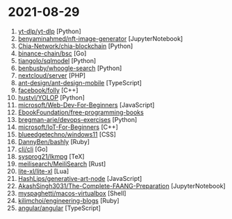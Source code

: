 # 2021-08-29

1. [yt-dlp/yt-dlp](https://github.com/yt-dlp/yt-dlp "A youtube-dl fork with additional features and fixes") [Python]
2. [benyaminahmed/nft-image-generator](https://github.com/benyaminahmed/nft-image-generator "") [JupyterNotebook]
3. [Chia-Network/chia-blockchain](https://github.com/Chia-Network/chia-blockchain "Chia blockchain python implementation (full node, farmer, harvester, timelord, and wallet)") [Python]
4. [binance-chain/bsc](https://github.com/binance-chain/bsc "A Binance Smart Chain client based on the go-ethereum fork") [Go]
5. [tiangolo/sqlmodel](https://github.com/tiangolo/sqlmodel "SQL databases in Python, designed for simplicity, compatibility, and robustness.") [Python]
6. [benbusby/whoogle-search](https://github.com/benbusby/whoogle-search "A self-hosted, ad-free, privacy-respecting metasearch engine") [Python]
7. [nextcloud/server](https://github.com/nextcloud/server "☁️ Nextcloud server, a safe home for all your data") [PHP]
8. [ant-design/ant-design-mobile](https://github.com/ant-design/ant-design-mobile "A configurable Mobile UI") [TypeScript]
9. [facebook/folly](https://github.com/facebook/folly "An open-source C++ library developed and used at Facebook.") [C++]
10. [hustvl/YOLOP](https://github.com/hustvl/YOLOP "You Only Look Once for Panopitic Driving Perception.（https://arxiv.org/abs/2108.11250）") [Python]
11. [microsoft/Web-Dev-For-Beginners](https://github.com/microsoft/Web-Dev-For-Beginners "24 Lessons, 12 Weeks, Get Started as a Web Developer") [JavaScript]
12. [EbookFoundation/free-programming-books](https://github.com/EbookFoundation/free-programming-books "📚 Freely available programming books") 
13. [bregman-arie/devops-exercises](https://github.com/bregman-arie/devops-exercises "Linux, Jenkins, AWS, SRE, Prometheus, Docker, Python, Ansible, Git, Kubernetes, Terraform, OpenStack, SQL, NoSQL, Azure, GCP, DNS, Elastic, Network, Virtualization. DevOps Interview Questions") [Python]
14. [microsoft/IoT-For-Beginners](https://github.com/microsoft/IoT-For-Beginners "12 Weeks, 24 Lessons, IoT for All!") [C++]
15. [blueedgetechno/windows11](https://github.com/blueedgetechno/windows11 "windows 11 in react 💻🌈⚡") [CSS]
16. [DannyBen/bashly](https://github.com/DannyBen/bashly "Bash command line framework and CLI generator") [Ruby]
17. [cli/cli](https://github.com/cli/cli "GitHub’s official command line tool") [Go]
18. [sysprog21/lkmpg](https://github.com/sysprog21/lkmpg "The Linux Kernel Module Programming Guide (updated for 5.x kernels)") [TeX]
19. [meilisearch/MeiliSearch](https://github.com/meilisearch/MeiliSearch "Powerful, fast, and an easy to use search engine") [Rust]
20. [lite-xl/lite-xl](https://github.com/lite-xl/lite-xl "A lightweight text editor written in Lua") [Lua]
21. [HashLips/generative-art-node](https://github.com/HashLips/generative-art-node "Create generative art by using the canvas api and node js") [JavaScript]
22. [AkashSingh3031/The-Complete-FAANG-Preparation](https://github.com/AkashSingh3031/The-Complete-FAANG-Preparation "This repository contains all the DSA (Data-Structures, Algorithms, 450 DSA by Love Babbar Bhaiya, FAANG Questions), Technical Subjects (OS + DBMS + SQL + CN + OOPs) Theory+Questions, FAANG Interview questions, and Miscellaneous Stuff (Programming MCQs, Puzzles, Aptitude, Reasoning). The Programming languages used for demonstration are C++, Pytho…") [JupyterNotebook]
23. [myspaghetti/macos-virtualbox](https://github.com/myspaghetti/macos-virtualbox "Push-button installer of macOS Catalina, Mojave, and High Sierra guests in Virtualbox for Windows, Linux, and macOS") [Shell]
24. [kilimchoi/engineering-blogs](https://github.com/kilimchoi/engineering-blogs "A curated list of engineering blogs") [Ruby]
25. [angular/angular](https://github.com/angular/angular "The modern web developer’s platform") [TypeScript]
